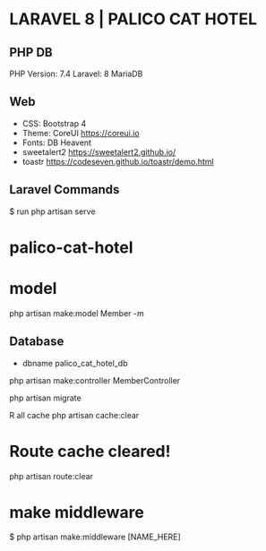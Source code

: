 # LARAVEL 8 | PALICO CAT HOTEL

## PHP DB
PHP Version: 7.4
Laravel: 8
MariaDB

## Web
- CSS: Bootstrap 4 
- Theme: CoreUI https://coreui.io
- Fonts: DB Heavent 
- sweetalert2 https://sweetalert2.github.io/
- toastr https://codeseven.github.io/toastr/demo.html

## Laravel Commands
$ run
php artisan serve

# palico-cat-hotel

# model
php artisan make:model Member -m

## Database
- dbname palico_cat_hotel_db


php artisan make:controller MemberController

php artisan migrate

R all cache
php artisan cache:clear

# Route cache cleared!
php artisan route:clear


# make middleware
$ php artisan make:middleware [NAME_HERE]

